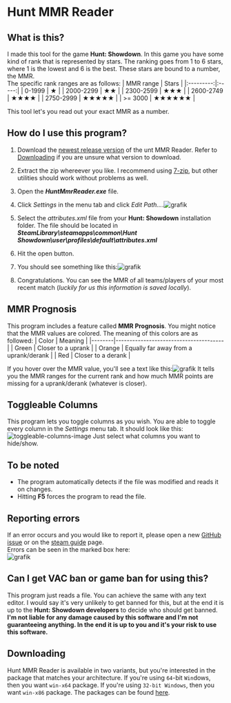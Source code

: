 # Hunt MMR Reader

## What is this?

I made this tool for the game **Hunt: Showdown**. In this game you have some kind of rank that is represented by stars. The ranking goes from 1 to 6 stars, where 1 is the lowest and 6 is the best. These stars are bound to a number, the MMR.\
The specific rank ranges are as follows:
| MMR range | Stars |
|:---------:|:-----:|
|   0-1999  |   ★   |
| 2000-2299 |   ★★   |
| 2300-2599 |   ★★★   |
| 2600-2749 |   ★★★★   |
| 2750-2999 |   ★★★★★   |
| >= 3000   |   ★★★★★★   |

This tool let's you read out your exact MMR as a number.

## How do I use this program?

1. Download the [newest release version](https://github.com/slimDebug/HuntMmrReader/releases/latest) of the unt MMR Reader. Refer to [Downloading](#Downloading) if you are unsure what version to download.
2. Extract the zip whereever you like. I recommend using [7-zip](https://www.7-zip.org/), but other utilities should work without problems as well.
3. Open the **_HuntMmrReader.exe_** file.
4. Click _Settings_ in the menu tab and click _Edit Path..._.![grafik](https://user-images.githubusercontent.com/66317138/169690424-571be666-da87-48a6-8728-c5945c93ccba.png)

5. Select the _attributes.xml_ file from your **Hunt: Showdown** installation folder. The file should be located in **_SteamLibrary\steamapps\common\Hunt Showdown\user\profiles\default\attributes.xml_**
6. Hit the open button.
7. You should see something like this:![grafik](https://user-images.githubusercontent.com/66317138/169690447-0d7875ec-362f-4c99-a2df-5bc8c7406d83.png)
8. Congratulations. You can see the MMR of all teams/players of your most recent match (_luckily for us this information is saved locally_).

## MMR Prognosis

This program includes a feature called **MMR Prognosis**. You might notice that the MMR values are colored. The meaning of this colors are as followed:
| Color  | Meaning                               |
|--------|---------------------------------------|
| Green  | Closer to a uprank                    |
| Orange | Equally far away from a uprank/derank |
| Red    | Closer to a derank                    |

If you hover over the MMR value, you'll see a text like this:![grafik](https://user-images.githubusercontent.com/66317138/169690334-01dace3c-cfda-468c-9ba4-5dad2ed6fd20.png)
It tells you the MMR ranges for the current rank and how much MMR points are missing for a uprank/derank (whatever is closer).

## Toggleable Columns

This program lets you toggle columns as you wish. You are able to toggle every column in the _Settings_ menu tab. It should look like this:
![toggleable-columns-image](https://user-images.githubusercontent.com/66317138/179780008-3a1d8256-661a-442a-827e-04013681bc38.png)
Just select what columns you want to hide/show.

## To be noted

- The program automatically detects if the file was modified and reads it on changes.
- Hitting **F5** forces the program to read the file.

## Reporting errors

If an error occurs and you would like to report it, please open a new [GitHub issue](https://github.com/slimDebug/HuntMmrReader/issues/new/choose) or on the [steam guide](https://steamcommunity.com/sharedfiles/filedetails/?id=2806779825) page.\
Errors can be seen in the marked box here:\
![grafik](https://user-images.githubusercontent.com/66317138/169690488-0bf63869-52cf-4b5e-8170-54ae1847a787.png)

## Can I get VAC ban or game ban for using this?

This program just reads a file. You can achieve the same with any text editor. I would say it's very unlikely to get banned for this, but at the end it is up to the **Hunt: Showdown developers** to decide who should get banned. **I'm not liable for any damage caused by this software and I'm not guaranteeing anything. In the end it is up to you and it's your risk to use this software.**

## Downloading

Hunt MMR Reader is available in two variants, but you're interested in the package that matches your architecture. If you're using `64`-bit `Win`dows, then you want `win-x64` package. If you're using `32-bit Windows`, then you want `win-x86` package. The packages can be found [here](https://github.com/slimDebug/HuntMmrReader/releases/latest).
